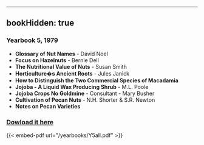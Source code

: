 
---
bookHidden: true 
---
### Yearbook 5, 1979


-   **Glossary of Nut Names** - David Noel
-   **Focus on Hazelnuts** - Bernie Dell
-   **The Nutritional Value of Nuts** - Susan Smith
-   **Horticulture�s Ancient Roots** - Jules Janick
-   **How to Distinguish the Two Commercial Species of Macadamia**
-   **Jojoba - A Liquid Wax Producing Shrub** - M.L. Poole
-   **Jojoba Crops No Goldmine** - Consultant - Mary Busher
-   **Cultivation of Pecan Nuts** - N.H. Shorter & S.R. Newton
-   **Notes on Pecan Varieties**
 
### [Dowload it here](/yearbooks/Y5all.pdf)
 
{{< embed-pdf url="/yearbooks/Y5all.pdf" >}}
